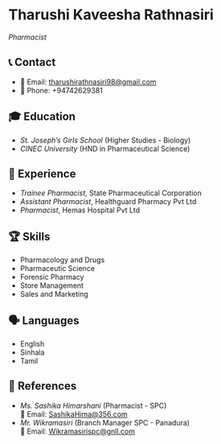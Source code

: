 # Tharushi Kaveesha Rathnasiri  
*Pharmacist*  

## 📞 Contact  
- 📧 Email: tharushirathnasiri98@gmail.com  
- 📱 Phone: +94742629381  

## 🎓 Education  
- *St. Joseph’s Girls School* (Higher Studies - Biology)  
- *CINEC University* (HND in Pharmaceutical Science)  

## 💼 Experience  
- *Trainee Pharmacist*, State Pharmaceutical Corporation  
- *Assistant Pharmacist*, Healthguard Pharmacy Pvt Ltd  
- *Pharmacist*, Hemas Hospital Pvt Ltd  

## 🏆 Skills  
- Pharmacology and Drugs  
- Pharmaceutic Science  
- Forensic Pharmacy  
- Store Management  
- Sales and Marketing  

## 🗣 Languages  
- English  
- Sinhala  
- Tamil  

## 🔗 References  
- *Ms. Sashika Himarshani* (Pharmacist - SPC)  
  📧 Email: SashikaHima@356.com  
- *Mr. Wikramasiri* (Branch Manager SPC - Panadura)  
  📧 Email: Wikramasirispc@gnll.com
